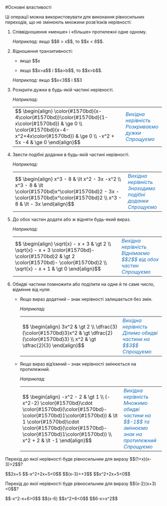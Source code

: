 #Основні властивості

<p>Ці операції можна використовувати для виконання рівносильних переходів, що не змінюють множини розв’язків нерівності:</p>

<ol>
<li><p>Співвідношення «менше» і «більше» протилежні одне одному.</p>
<p><i>Наприклад:</i> якщо $$8 > x$$, то $$x < 8$$.</p></li>
<li><p>Відношення транзитивності:</p>
<ul>
<li><p>якщо $$x<a$$ і $$a<b$$, то $$x<b$$;</p></li>
<li><p>якщо $$x>a$$ і $$a>b$$, то $$x>b$$.</p></li>
</ul>
<p><i>Наприклад:</i> якщо $$x<3$$ і $$3<y$$, то $$x<y$$.</p></li>
<li><p>Розкрити дужки в будь-якій частині нерівності.</p>
<p><i>Наприклад:</i></p></li>

<table style="border: none;" class="none" cellpadding=4>
<tr>
<td>$$
    \begin{align}
        \color{#1570bd}(x-4\color{#1570bd})\color{#1570bd}(1-x\color{#1570bd}) & \ge 0 \\
        \color{#1570bd}(x-4-x^2+4x\color{#1570bd}) & \ge 0 \\
        -x^2 + 5x -4 & \ge 0
    \end{align}$$</td>
<td><font color="1570bd"><i>Вихідна нерівність<br>Розкриваємо дужки<br>Спрощуємо</i></font></td>
</tr>
</table>

<li><p>Звести подібні доданки в будь-якій частині нерівності.</p></li>
<p><i>Наприклад:</i></p></li>

<table style="border: none;" class="none" cellpadding=4>
<tr>
<td rowspan="3">$$
    \begin{align}
        x^3 - 8 & \lt x^2 - 3x -x^2 \\
        x^3 - 8 & \lt \color{#1570bd}x^\color{#1570bd}2 - 3x - \color{#1570bd}x^\color{#1570bd}2 \\
        x^3 - 8 & \lt - 3x
    \end{align}$$</td>
<td><font color="1570bd"><i>Вихідна нерівність<br>Знаходимо подібні доданки<br>Спрощуємо</i></font></td>
</tr>
</table>

<li><p>До обох частин додати або ж відняти будь-який вираз.</p></li>

<p><i>Наприклад:</i></p></li>

<table style="border: none;" class="none" cellpadding=4>
<tr>
<td rowspan="3">$$
    \begin{align}
        \sqrt{x} - x + 3 & \gt 2 \\
        \sqrt{x} - x + 3 \color{#1570bd}- \color{#1570bd}2 & \gt 2 \color{#1570bd}- \color{#1570bd}2 \\
        \sqrt{x} - x + 1 & \gt 0
    \end{align}$$</td>
<td><font color="1570bd"><i>Вихідна нерівність<br>Віднімаємо $$2$$ від обох частин<br>Спрощуємо</i></font></td>
</tr>
</table>

<li><p>Обидві частини помножити або поділити на одне й те саме число, відмінне від нуля:</p></li>
<ul>
<li><p>Якщо вираз додатний – знак нерівності залишається без змін.</p></li>
<p><i>Наприклад:</i></p></li>

<table style="border: none;" class="none" cellpadding=4>
<tr>
<td rowspan="3">$$
    \begin{align}
        3x^2 & \gt 2 \\
        \dfrac{3}{\color{#1570bd}3}x^2 & \gt \dfrac{2}{\color{#1570bd}3} \\
        x^2 & \gt \dfrac{2}{3}
    \end{align}$$</td>
<td><font color="1570bd"><i>Вихідна нерівність<br>Ділимо обидві частини на $$3$$ <br>Спрощуємо</i></font></td>
</tr>
</table>

<li><p>Якщо вираз від’ємний – знак нерівності змінюється на протилежний.</p></li>
<p><i>Наприклад:</i></p></li>

<table style="border: none;" class="none" cellpadding=4>
<tr>
<td rowspan="3">$$
    \begin{align}
        -x^2 - 2 & \gt 1 \\
        (-x^2-2) \color{#1570bd}\cdot \color{#1570bd}(\color{#1570bd}-\color{#1570bd}1\color{#1570bd}) & \lt 1 \color{#1570bd}\cdot \color{#1570bd}(\color{#1570bd}-\color{#1570bd}1\color{#1570bd}) \\
        x^2 + 2 & \lt -1
    \end{align}$$</td>
<td><font color="1570bd"><i>Вихідна нерівність<br>Множимо обидві частини на $$-1$$ та змінюємо знак на протилежний<br>Спрощуємо</i></font></td>
</tr>
</table>

</ul>
</ol>


<quiz correctLabel="correct" incorrectLabel="incorrect" checkLabel="check">
 <question text="">
        <p>Перехід до якої нерівності буде рівносильним для виразу $$(1+x)(x-3)>2$$?</p>
        <answer correct> $$2x+5<x^2$$</answer>
        <answer> $$-x^2+2x+5<0$$</answer>
        <answer> $$(x-3)>+3$$</answer>
        <answer> $$x^2+2x+5<0$$</answer>
</question>
<question text="">
        <p>Перехід до якої нерівності буде рівносильним для виразу $$(x-2)(x+3)<0$$?</p>
        <answer> $$-x^2-x+6>0$$</answer>
        <answer> $$(x-6)<x$$</answer>
        <answer> $$x^2+6<0$$</answer>
        <answer correct> $$6-x>x^2$$</answer>
</question>
</quiz>